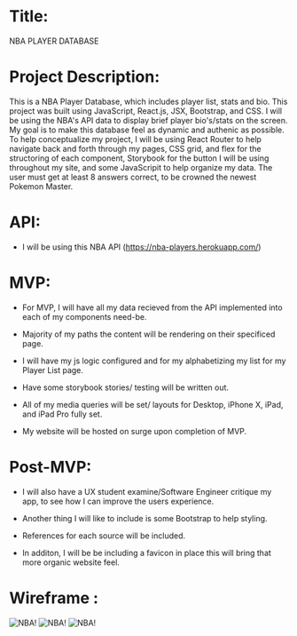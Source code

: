 # Title:

NBA PLAYER DATABASE

<!--
[NBA: Player Database](website url no quotes) -->

# Project Description:

This is a NBA Player Database, which includes player list, stats and bio. This project was built using JavaScript, React.js, JSX, Bootstrap, and CSS. I will be using the NBA's API data to display brief player bio's/stats on the screen. My goal is to make this database feel as dynamic and authenic as possible. To help conceptualize my project, I will be using React Router to help navigate back and forth through my pages, CSS grid, and flex for the structoring of each component, Storybook for the button I will be using throughout my site, and some JavaScripit to help organize my data. The user must get at least 8 answers correct, to be crowned the newest Pokemon Master.

# API:

- I will be using this NBA API (https://nba-players.herokuapp.com/)

<!-- // JSON DATA: https://gist.github.com/jaeyson/60fe551b9ffb82da517bc50893b61da7 -->

# MVP:

- For MVP, I will have all my data recieved from the API implemented into each of my components need-be.

- Majority of my paths the content will be rendering on their specificed page.

- I will have my js logic configured and for my alphabetizing my list for my Player List page.

- Have some storybook stories/ testing will be written out.

- All of my media queries will be set/ layouts for Desktop, iPhone X, iPad, and iPad Pro fully set.

<!-- - My plan is to have event listeners built-in for all my storybook buttons on page. -->

- My website will be hosted on surge upon completion of MVP.

# Post-MVP:

- I will also have a UX student examine/Software Engineer critique my app, to see how I can improve the users experience.

- Another thing I will like to include is some Bootstrap to help styling.

- References for each source will be included.

- In additon, I will be be including a favicon in place this will bring that more organic website feel.

# Wireframe :

![NBA!](https://res.cloudinary.com/dzwjxdnjs/image/upload/v1585527712/hp_b0zx2n.png)
![NBA!](https://res.cloudinary.com/dzwjxdnjs/image/upload/v1585527751/list_rvfr5x.png)
![NBA!](https://res.cloudinary.com/dzwjxdnjs/image/upload/v1585527764/profile_uljbgz.png)
